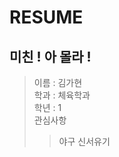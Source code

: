 RESUME
==========
미친 ! 아 몰라 !
-----------------
> 이름 : 김가현  
> 학과 : 체육학과  
> 학년 : 1  
> 관심사항
>> 야구
>> 신서유기
